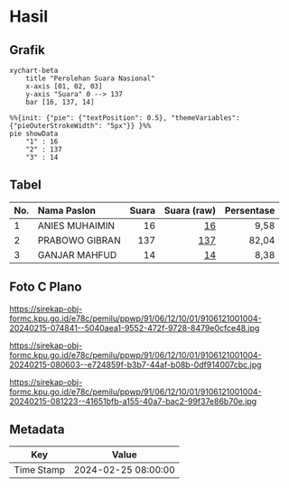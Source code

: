 # Hasil

## Grafik

```mermaid
xychart-beta
    title "Perolehan Suara Nasional"
    x-axis [01, 02, 03]
    y-axis "Suara" 0 --> 137
    bar [16, 137, 14]
```

```mermaid
%%{init: {"pie": {"textPosition": 0.5}, "themeVariables": {"pieOuterStrokeWidth": "5px"}} }%%
pie showData
    "1" : 16
    "2" : 137
    "3" : 14
```

## Tabel

| No. | Nama Paslon    | Suara | Suara (raw) | Persentase |
|:--- |:-------------- | -----:| -----------:| ----------:|
| 1   | ANIES MUHAIMIN | 16    | [16][p-1]   | 9,58       |
| 2   | PRABOWO GIBRAN | 137   | [137][p-2]  | 82,04      |
| 3   | GANJAR MAHFUD  | 14    | [14][p-3]   | 8,38       |


[p-1]: https://github.com/gigit-pemilu/pemilu-2024/blob/main/pilpres/hitung-suara/sub/91-papua/sub/06-biak-numfor/sub/12-samofa/sub/1001-samofa/sub/004-tps/sub/paslon-1.txt
[p-2]: https://github.com/gigit-pemilu/pemilu-2024/blob/main/pilpres/hitung-suara/sub/91-papua/sub/06-biak-numfor/sub/12-samofa/sub/1001-samofa/sub/004-tps/sub/paslon-2.txt
[p-3]: https://github.com/gigit-pemilu/pemilu-2024/blob/main/pilpres/hitung-suara/sub/91-papua/sub/06-biak-numfor/sub/12-samofa/sub/1001-samofa/sub/004-tps/sub/paslon-3.txt

## Foto C Plano

https://sirekap-obj-formc.kpu.go.id/e78c/pemilu/ppwp/91/06/12/10/01/9106121001004-20240215-074841--5040aea1-9552-472f-9728-8479e0cfce48.jpg

https://sirekap-obj-formc.kpu.go.id/e78c/pemilu/ppwp/91/06/12/10/01/9106121001004-20240215-080603--e724859f-b3b7-44af-b08b-0df914007cbc.jpg

https://sirekap-obj-formc.kpu.go.id/e78c/pemilu/ppwp/91/06/12/10/01/9106121001004-20240215-081223--41651bfb-a155-40a7-bac2-99f37e86b70e.jpg


## Metadata

| Key        | Value               |
| ---------- | ------------------- |
| Time Stamp | 2024-02-25 08:00:00 |



